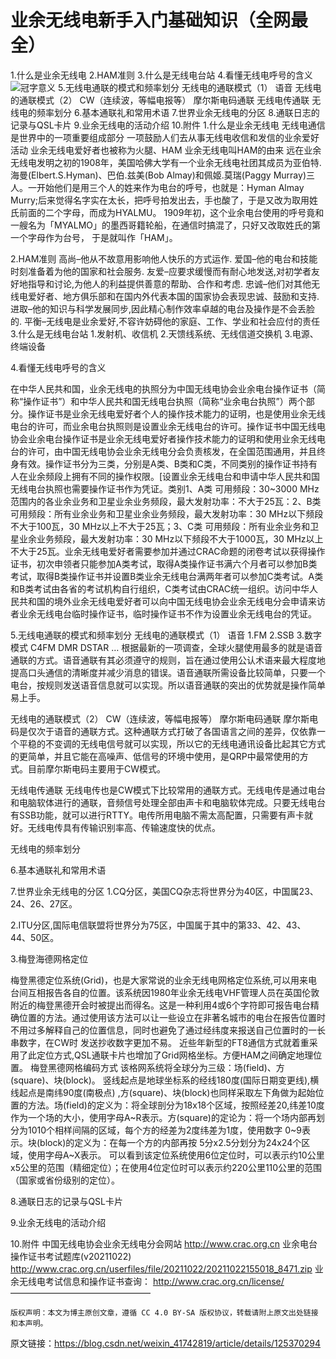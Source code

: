 # 业余无线电新手入门基础知识（全网最全）



1.什么是业余无线电
2.HAM准则
3.什么是无线电台站
4.看懂无线电呼号的含义![冠字意义](https://i-blog.csdnimg.cn/blog_migrate/517ed0e6a759af3fa3fd81849b8b233e.jpeg)
5.无线电通联的模式和频率划分
无线电的通联模式（1）
语音
无线电的通联模式（2）
CW（连续波，等幅电报等）
摩尔斯电码通联
无线电传通联
无线电的频率划分
6.基本通联礼和常用术语
7.世界业余无线电的分区
8.通联日志的记录与QSL卡片
9.业余无线电的活动介绍
10.附件
1.什么是业余无线电
无线电通信是世界中的一项重要组成部分
一项鼓励人们去从事无线电收信和发信的业余爱好活动
业余无线电爱好者也被称为火腿、HAM
业余无线电叫HAM的由来
远在业余无线电发明之初的1908年，美国哈佛大学有一个业余无线电社团其成员为亚伯特.海曼(Elbert.S.Hyman)、巴伯.兹美(Bob Almay)和佩姬.莫瑞(Paggy Murray)三人。一开始他们是用三个人的姓来作为电台的呼号，也就是：Hyman Almay Murry;后来觉得名字实在太长，把呼号拍发出去，手也酸了，于是又改为取用姓氏前面的二个字母，而成为HYALMU。
1909年初，这个业余电台使用的呼号竟和一艘名为「MYALMO」的墨西哥籍轮船，在通信时搞混了，只好又改取姓氏的第一个字母作为台号， 于是就叫作「HAM」。

2.HAM准则
高尚–他从不故意用影响他人快乐的方式运作.
爱国–他的电台和技能时刻准备着为他的国家和社会服务.
友爱–应要求缓慢而有耐心地发送,对初学者友好地指导和讨论,为他人的利益提供善意的帮助、合作和考虑.
忠诚–他们对其他无线电爱好者、地方俱乐部和在国内外代表本国的国家协会表现忠诚、鼓励和支持.
进取–他的知识与科学发展同步,因此精心制作效率卓越的电台及操作是不会丢脸的.
平衡–无线电是业余爱好,不容许妨碍他的家庭、工作、学业和社会应付的责任
3.什么是无线电台站
1.发射机、收信机
2.天馈线系统、无线信道交换机
3.电源、终端设备

4.看懂无线电呼号的含义

在中华人民共和国，业余无线电的执照分为中国无线电协会业余电台操作证书（简称“操作证书”）和中华人民共和国无线电台执照（简称“业余电台执照”）两个部分。操作证书是业余无线电爱好者个人的操作技术能力的证明，也是使用业余无线电台的许可，而业余电台执照则是设置业余无线电台的许可。操作证书中国无线电协会业余电台操作证书是业余无线电爱好者操作技术能力的证明和使用业余无线电台的许可，由中国无线电协会业余无线电分会负责核发，在全国范围通用，并且终身有效。操作证书分为三类，分别是A类、B类和C类，不同类别的操作证书持有人在业余频段上拥有不同的操作权限。[设置业余无线电台和申请中华人民共和国无线电台执照也需要操作证书作为凭证。类别1、A类 可用频段：30~3000 MHz范围内的各业余业务和卫星业余业务频段，最大发射功率：不大于25瓦：2、B类 可用频段：所有业余业务和卫星业余业务频段，最大发射功率：30 MHz以下频段不大于100瓦，30 MHz以上不大于25瓦；3、C类 可用频段：所有业余业务和卫星业余业务频段，最大发射功率：30 MHz以下频段不大于1000瓦，30 MHz以上不大于25瓦。业余无线电爱好者需要参加并通过CRAC命题的闭卷考试以获得操作证书，初次申领者只能参加A类考试，取得A类操作证书满六个月者可以参加B类考试，取得B类操作证书并设置B类业余无线电台满两年者可以参加C类考试。A类和B类考试由各省的考试机构自行组织，C类考试由CRAC统一组织。访问中华人民共和国的境外业余无线电爱好者可以向中国无线电协会业余无线电分会申请来访者业余无线电台临时操作证书，临时操作证书不作为设置业余无线电台的凭证。

5.无线电通联的模式和频率划分
无线电的通联模式（1）
语音
1.FM
2.SSB
3.数字模式
C4FM
DMR
DSTAR
…
根据最新的一项调查，全球火腿使用最多的就是语音通联的方式。语音通联有其必须遵守的规则，旨在通过使用公认术语来最大程度地提高口头通信的清晰度并减少消息的错误。语音通联所需设备比较简单，只要一个电台，按规则发送语音信息就可以实现。所以语音通联的突出的优势就是操作简单易上手。

无线电的通联模式（2）
CW（连续波，等幅电报等）
摩尔斯电码通联
摩尔斯电码是仅次于语音的通联方式。这种通联方式打破了各国语言之间的差异，仅依靠一个平稳的不变调的无线电信号就可以实现，所以它的无线电通讯设备比起其它方式的更简单，并且它能在高噪声、低信号的环境中使用，是QRP中最常使用的方式。目前摩尔斯电码主要用于CW模式。

无线电传通联
无线电传也是CW模式下比较常用的通联方式。无线电传是通过电台和电脑软体进行的通联，音频信号处理全部由声卡和电脑软体完成。只要无线电台有SSB功能，就可以进行RTTY。电传所用电脑不需太高配置，只需要有声卡就好。无线电传具有传输识别率高、传输速度快的优点。

无线电的频率划分

6.基本通联礼和常用术语

7.世界业余无线电的分区
1.CQ分区，美国CQ杂志将世界分为40区，中国属23、24、26、27区。

2.ITU分区,国际电信联盟将世界分为75区，中国属于其中的第33、42、43、44、50区。

3.梅登海德网格定位

梅登黑德定位系统(Grid)，也是大家常说的业余无线电网格定位系统,可以用来电台间互相报告各自的位置。该系统因1980年业余无线电VHF管理人员在英国伦敦附近的梅登黑德开会时被提出而得名。这是一种利用4或6个字符即可报告电台精确位置的方法。通过使用该方法可以让一些设立在非著名城市的电台在报告位置时不用过多解释自己的位置信息，同时也避免了通过经纬度来报送自己位置时的一长串数字，在CW时 发送抄收数字更加不易。
近些年新型的FT8通信方式就着重采用了此定位方式,QSL通联卡片也增加了Grid网格坐标。方便HAM之间确定地理位置。
梅登黑德网格编码方式
该格网系统将全球分为三级：场(field)、方(square)、块(block)。 竖线起点是地球坐标系的经线180度(国际日期变更线),横线起点是南纬90度(南极点) ,方(square)、块(block)也同样采取左下角做为起始位置的方法。场(field)的定义为：将全球剖分为18x18个区域，按照经差20,纬差10度作为一个场的大小，使用字母A~R表示。方(square)的定论为：将一个场内部再划分为1010个相样间隔的区域，每个方的经差为2度纬差为1度，使用数字 0~9表示。块(block)的定义为：在每一个方的内部再按 5分x2.5分划分为24x24个区域，使用字母A~X表示。 可以看到该定位系统使用6位定位时，可以表示约10公里x5公里的范围（精细定位）；在使用4位定位时可以表示约220公里110公里的范围（国家或省份级别的定位）。

8.通联日志的记录与QSL卡片

9.业余无线电的活动介绍

10.附件
中国无线电协会业余无线电分会网站 http://www.crac.org.cn
业余电台操作证书考试题库(v20211022)
http://www.crac.org.cn/userfiles/file/20211022/20211022155018_8471.zip
业余无线电考试信息和操作证书查询：
http://www.crac.org.cn/license/
————————————————

    版权声明：本文为博主原创文章，遵循 CC 4.0 BY-SA 版权协议，转载请附上原文出处链接和本声明。

原文链接：https://blog.csdn.net/weixin_41742819/article/details/125370294
